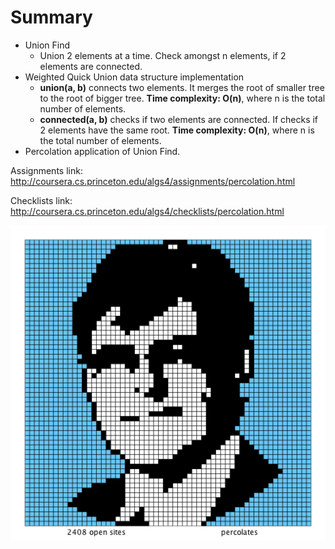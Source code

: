 # Summary
* Union Find
  * Union 2 elements at a time. Check amongst n elements, if 2 elements are connected. 
* Weighted Quick Union data structure implementation
  * **union(a, b)** connects two elements. It merges the root of smaller tree to the root of bigger tree. **Time complexity: O(n)**, where n is the total number of elements.
  * **connected(a, b)** checks if two elements are connected. If checks if 2 elements have the same root. **Time complexity: O(n)**, where n is the total number of elements.
* Percolation application of Union Find.


Assignments link:
http://coursera.cs.princeton.edu/algs4/assignments/percolation.html

Checklists link:
http://coursera.cs.princeton.edu/algs4/checklists/percolation.html

![percolation of sedgewick](./coursera_resource/test/sedgewick60.png)

